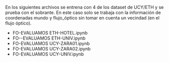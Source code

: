 
En los siguientes archivos se entrena con 4 de los 
dataset de UCY/ETH y se prueba con el sobrante.
En este caso solo se trabaja con la información
de coordenadas mundo y  flujo_óptico
sin tomar en cuenta un vecindad (en el flujo óptico). 

* FO-EVALUAMOS ETH-HOTEL.ipynb
* FO--EVALUAMOS ETH-UNIV.ipynb
* FO-EVALUAMOS UCY-ZARA01.ipynb
* FO-EVALUAMOS UCY-ZARA02.ipynb
* FO-EVALUAMOS UCY-UNIV.ipynb
